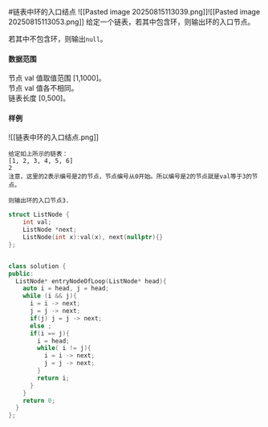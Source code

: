 #链表中环的入口结点
![[Pasted image 20250815113039.png]]![[Pasted image 20250815113053.png]]
给定一个链表，若其中包含环，则输出环的入口节点。

若其中不包含环，则输出`null`。

#### 数据范围

节点 val 值取值范围 [1,1000]。  
节点 val 值各不相同。  
链表长度 [0,500]。

#### 样例
![[链表中环的入口结点.png]]

```
给定如上所示的链表：
[1, 2, 3, 4, 5, 6]
2
注意，这里的2表示编号是2的节点，节点编号从0开始。所以编号是2的节点就是val等于3的节点。

则输出环的入口节点3.
```

```cpp
struct ListNode {
    int val;
    ListNode *next;
    ListNode(int x):val(x), next(nullptr){}
};


class solution {
public:
  ListNode* entryNodeOfLoop(ListNode* head){
    auto i = head, j = head;
    while (i && j){
      i = i -> next;
      j = j -> next;
      if(j) j = j -> next;
      else ;
      if(i == j){
        i = head;
        while( i != j){
          i = i -> next;
          j = j -> next;
        }
        return i;
      }
    }
    return 0;
  }
};
```